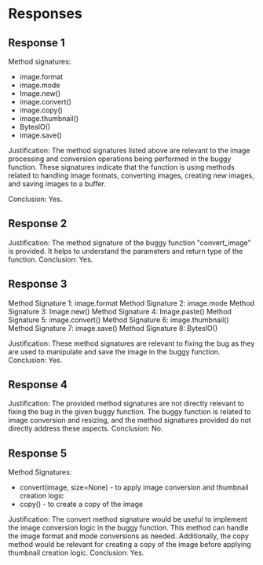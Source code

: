 # Responses
## Response 1
Method signatures:
- image.format
- image.mode
- Image.new()
- image.convert()
- image.copy()
- image.thumbnail()
- BytesIO()
- image.save()

Justification: The method signatures listed above are relevant to the image processing and conversion operations being performed in the buggy function. These signatures indicate that the function is using methods related to handling image formats, converting images, creating new images, and saving images to a buffer.

Conclusion: Yes.

## Response 2
Justification: The method signature of the buggy function "convert_image" is provided. It helps to understand the parameters and return type of the function.
Conclusion: Yes.

## Response 3
Method Signature 1: image.format
Method Signature 2: image.mode
Method Signature 3: Image.new()
Method Signature 4: Image.paste()
Method Signature 5: image.convert()
Method Signature 6: image.thumbnail()
Method Signature 7: image.save()
Method Signature 8: BytesIO()

Justification: These method signatures are relevant to fixing the bug as they are used to manipulate and save the image in the buggy function.
Conclusion: Yes.

## Response 4
Justification: The provided method signatures are not directly relevant to fixing the bug in the given buggy function. The buggy function is related to image conversion and resizing, and the method signatures provided do not directly address these aspects.
Conclusion: No.

## Response 5
Method Signatures:
- convert(image, size=None) - to apply image conversion and thumbnail creation logic
- copy() - to create a copy of the image

Justification: The convert method signature would be useful to implement the image conversion logic in the buggy function. This method can handle the image format and mode conversions as needed. Additionally, the copy method would be relevant for creating a copy of the image before applying thumbnail creation logic.
Conclusion: Yes.

